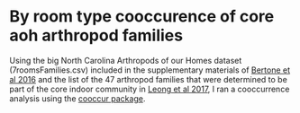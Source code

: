 # By room type cooccurence of core aoh arthropod families
Using the big North Carolina Arthropods of our Homes dataset (7roomsFamilies.csv) included in the supplementary materials of [Bertone et al 2016](https://peerj.com/articles/1582/) and the list of the 47 arthropod families that were determined to be part of the core indoor community in [Leong et al 2017](https://www.nature.com/articles/s41598-017-15584-2), I ran a cooccurrence analysis using the [cooccur package](https://www.jstatsoft.org/article/view/v069c02/v69c02.pdf).
